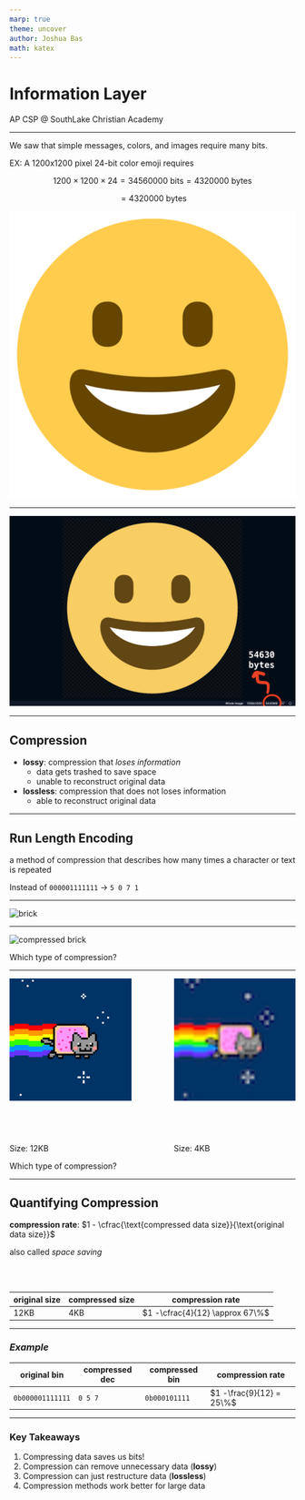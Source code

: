 ```yaml
---
marp: true
theme: uncover
author: Joshua Bas
math: katex
---
```


# **Information Layer**

AP CSP @ SouthLake Christian Academy

---

We saw that simple messages, colors, and images require many bits.

EX: A 1200x1200 pixel 24-bit color emoji requires

$$ 1200 \times 1200 \times 24 = 34560000 \text{ bits} = 4320000 \text{ bytes} $$

$$ = 4320000 \text{ bytes}$$

![demo width:100px](emoji.png)

---

<style scoped>
    section {
        background: #020c17;
    }
</style>

![bg contain](emoji_size.png)

---

## **Compression**

* **lossy**: compression that *loses information*
    * data gets trashed to save space
    * unable to reconstruct original data
* **lossless**: compression that does not loses information
    * able to reconstruct original data

---

## **Run Length Encoding**

a method of compression that describes how many times a character or text is repeated

Instead of `000001111111` &rarr; `5 0 7 1`

---

![brick](brick.avif)

---

![compressed brick](brick_compressed.avif)

Which type of compression?

---

<div style="display: grid; grid-template-columns: 1fr 1fr; grid-gap: 75px; margin: auto auto;">
    <img src="nyan.PNG" style="width:250px;">
    <img src="nyan_compressed.PNG" style="width:250px;">
    <span style="margin-left:auto auto;">Size: 12KB</span>
    <span style="margin-left:auto auto;">Size: 4KB</span>
</div>

Which type of compression?

---

## **Quantifying Compression**

**compression rate**: $1 - \cfrac{\text{compressed data size}}{\text{original data size}}$

also called *space saving*

<br><br>

| original size | compressed size | compression rate|
|---------------|-----------------|-----------------|
| 12KB          | 4KB             | $1 -\cfrac{4}{12} \approx 67\%$

---

### *Example*

<style scoped>
    section > table {
        font-size: 80%;
    }
</style>

| original bin     | compressed dec | compressed bin  | compression rate          |
|------------------|----------------|-----------------|---------------------------|
| `0b000001111111` | `0 5 7`        | `0b000101111` | $1 -\frac{9}{12} = 25\%$    |


---

### **Key Takeaways**

1. Compressing data saves us bits!
2. Compression can remove unnecessary data (**lossy**)
3. Compression can just restructure data (**lossless**)
4. Compression methods work better for large data